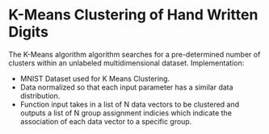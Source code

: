 # K-Means Clustering of Hand Written Digits
The K-Means algorithm algorithm searches for a pre-determined number of clusters within an unlabeled multidimensional dataset.
Implementation:
- MNIST Dataset used for K Means Clustering.
- Data normalized so that each input parameter has a similar data distribution.
- Function input takes in a list of N data vectors to be clustered and outputs a list of N group assignment indicies which indicate the association of each data vector to a specific group.
